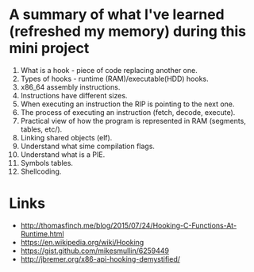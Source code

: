 # A summary of what I've learned (refreshed my memory) during this mini project

1. What is a hook - piece of code replacing another one.
2. Types of hooks - runtime (RAM)/executable(HDD) hooks.
3. x86_64 assembly instructions.
4. Instructions have different sizes.
5. When executing an instruction the RIP is pointing to the next one.
6. The process of executing an instruction (fetch, decode, execute).
7. Practical view of how the program is represented in RAM (segments, tables, etc/).
8. Linking shared objects (elf).
9. Understand what sime compilation flags.
10. Understand what is a PIE.
11. Symbols tables.
12. Shellcoding.

# Links 
- http://thomasfinch.me/blog/2015/07/24/Hooking-C-Functions-At-Runtime.html
- https://en.wikipedia.org/wiki/Hooking
- https://gist.github.com/mikesmullin/6259449
- http://jbremer.org/x86-api-hooking-demystified/
